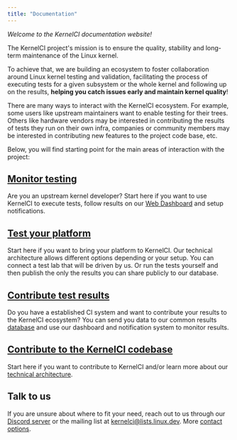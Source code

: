 ```yaml
---
title: "Documentation"
---
```


*Welcome to the KernelCI documentation website!*

The KernelCI project's mission is to ensure the quality, stability and long-term maintenance of the Linux kernel.

To achieve that, we are building an ecosystem to foster collaboration around Linux kernel testing and validation, facilitating the process of executing tests for a given subsystem or the whole kernel and following up on the results, **helping you catch issues early and maintain kernel quality**!

There are many ways to interact with the KernelCI ecosystem. For example, some users like upstream maintainers want to enable testing for their trees. Others like hardware vendors may be interested in contributing the results of tests they run on their own infra, companies or community members may be interested in contributing new features to the project code base, etc.

Below, you will find starting point for the main areas of interaction with the project:

<div class="container border border-primary rounded p-2">
  <h2 class="text-center">
    <a href="intro/monitor-tests">Monitor testing</a>
  </h2>
  <p class="text-center">Are you an upstream kernel developer? Start here if you want to use KernelCI to execute tests, follow results on our <a href="https://dashboard.kernelci.org">Web Dashboard</a> and setup notifications.</p>
</div>

<div class="container border border-primary rounded p-2 mt-3">
  <h2 class="text-center">
    <a href="intro/platform-testing">Test your platform</a>
  </h2>
  <p class="text-center">Start here if you want to bring your platform to KernelCI.
   Our technical architecture allows different options depending or your setup. You can connect a test lab that will be driven by us. Or run the tests yourself and then publish the only the results you can share publicly to our database.</p>
</div>

<div class="container border border-primary rounded p-2 mt-3">
  <h2 class="text-center">
    <a href="/components/kcidb">Contribute test results</a>
  </h2>
  <p class="text-center">Do you have a established CI system and want to contribute your results to the KernelCI ecosystem? You can send you data to our common results  <a href="/components/kcidb">database</a> and use our dashboard and notification system to monitor results.</p>
</div>


<div class="container border border-primary rounded p-2 mt-3">
  <h2 class="text-center">
    <a href="intro/architecture">Contribute to the KernelCI codebase</a>
  </h2>
  <p class="text-center">Start here if you want to contribute to KernelCI and/or learn
  more about our <a href="intro/architecture">technical architecture</a>.</p>
</div>

## Talk to us

If you are unsure about where to fit your need, reach out to us through our [Discord server](https://discord.gg/KWbrbWEyqb) or the mailing list at [kernelci@lists.linux.dev](mailto:kernelci@lists.linux.dev). More [contact options](https://kernelci.org/community-contact/).
